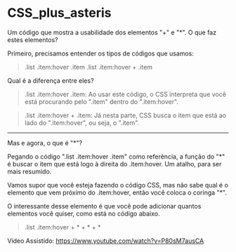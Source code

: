 # CSS_plus_asteris

Um código que mostra a usabilidade dos elementos "+" e "*".
O que faz estes elementos?

Primeiro, precisamos entender os tipos de códigos que usamos:
> .list .item:hover .item
> .list .item:hover + .item

Qual é a diferença entre eles?

>.list .item:hover .item: 
Ao usar este código, o CSS interpreta que você está procurando pelo ".item" dentro do ".item:hover".

>.list .item:hover + .item: 
Já nesta parte, CSS busca o item que está ao lado do ".item:hover", ou seja, o ".item".
------------------------------

Mas e agora, o que é "*"?

Pegando o código ".list .item:hover .item" como referência,
a função do "*" é buscar o item que está logo à direita do .item:hover. Um atalho, para ser mais resumido.

Vamos supor que você esteja fazendo o código CSS, mas não sabe qual é o elemento que vem próximo do .item:hover, então você coloca o coringa "*".

O interessante desse elemento é que você pode adicionar quantos elementos você quiser, como está no código abaixo.
> .list .item:hover + * + * + * 

Vídeo Assistido: https://www.youtube.com/watch?v=P80sM7ausCA
